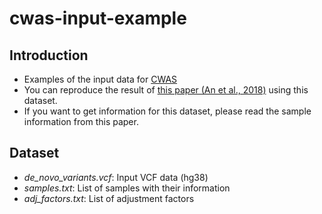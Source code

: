 # cwas-input-example

## Introduction

- Examples of the input data for [CWAS](https://github.com/mwjjeong)
- You can reproduce the result of [this paper (An et al., 2018)](https://pubmed.ncbi.nlm.nih.gov/30545852/) using this dataset.
- If you want to get information for this dataset, please read the sample information from this paper.

## Dataset

- _de_novo_variants.vcf_: Input VCF data (hg38)
- _samples.txt_: List of samples with their information
- _adj_factors.txt_: List of adjustment factors
